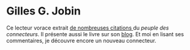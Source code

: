 # Gilles G. Jobin

Ce lecteur vorace extrait [de nombreuses citations ](http://www.gilles-jobin.org/citations/index.php?P=c&au=564)du *peuple des connecteurs*. Il présente aussi le livre sur son [blog](http://www.gilles-jobin.org/jobineries/index.php?2006/05/14/401-le-peuple-des-connecteurs). Et moi en lisant ses commentaires, je découvre encore un nouveau connecteur.